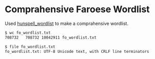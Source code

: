 # Comprahensive Faroese Wordlist

Used [hunspell_wordlist](https://github.com/br4ndur/stava_fo) to make a comprahensive wordlist.

```bash
$ wc fo_wordlist.txt
708732   708732 10042911 fo_wordlist.txt

$ file fo_wordlist.txt
fo_wordlist.txt: UTF-8 Unicode text, with CRLF line terminators
```
